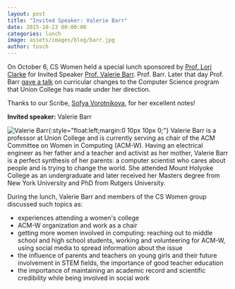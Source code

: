 ```yaml
---
layout: post
title: "Invited Speaker: Valerie Barr"
date: 2015-10-23 00:00:00
categories: lunch
image: assets/images/blog/barr.jpg
author: tosch
---
```


On October 6, CS Women held a special lunch sponsored by [Prof. Lori Clarke](http://laser.cs.umass.edu/people/clarke.html) for Invited Speaker [Prof. Valerie Barr](http://cs.union.edu/~barrv/). Prof. Barr. Later that day Prof. Barr [gave a talk](https://www.cics.umass.edu/speakers/valerie-barr/2015/oct/6) on curricular changes to the Computer Science program that Union College has made under her direction.

Thanks to our Scribe, [Sofya Vorotnikova](https://people.cs.umass.edu/~svorotni/), for her excellent notes!
 
**Invited speaker:** Valerie Barr
 
![Valerie Barr](/images/barr.jpg){:style="float:left;margin:0 10px 10px 0;"} Valerie Barr is a professor at Union College and is currently serving as chair of the ACM Committee on Women in Computing (ACM-W). Having an electrical engineer as her father and a teacher and activist as her mother, Valerie Barr is a perfect synthesis of her parents: a computer scientist who cares about people and is trying to change the world. She attended Mount Holyoke College as an undergraduate and later received her Masters degree from New York University and PhD from Rutgers University.
 
During the lunch, Valerie Barr and members of the CS Women group discussed such topics as:

 -   experiences attending a women's college
 -   ACM-W organization and work as a chair
 -   getting more women involved in computing: reaching out to middle school and high school students, working and volunteering for ACM-W, using social media to spread information about the issue
 -   the influence of parents and teachers on young girls and their future involvement in STEM fields, the importance of good teacher education
 -   the importance of maintaining an academic record and scientific credibility while being involved in social work